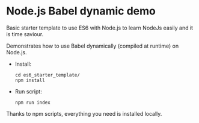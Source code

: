 # Node.js Babel dynamic demo

Basic starter template to use ES6 with Node.js to learn NodeJs easily and it is time saviour.

Demonstrates how to use Babel dynamically (compiled at runtime) on Node.js.

* Install:

    ```
    cd es6_starter_template/
    npm install
    ```

* Run script:

    ```
    npm run index
    ```

Thanks to npm scripts, everything you need is installed locally.
